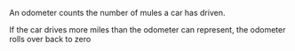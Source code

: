 An odometer counts the number of mules a car has driven. 

If the car drives more miles than the odometer can represent, the odometer rolls over back to zero

